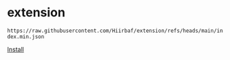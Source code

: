 # extension
`https://raw.githubusercontent.com/Hiirbaf/extension/refs/heads/main/index.min.json`

[Install](https://intradeus.github.io/http-protocol-redirector/?r=tachiyomi://add-repo?url=https://raw.githubusercontent.com/Hiirbaf/extension/main/index.min.json)
